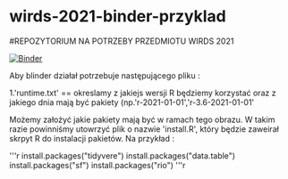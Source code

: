 # wirds-2021-binder-przyklad
#REPOZYTORIUM NA POTRZEBY PRZEDMIOTU WIRDS 2021

[![Binder](https://mybinder.org/badge_logo.svg)](https://mybinder.org/v2/gh/kameckif/wirds-2021-binder-przyklad/main?urlpath=rstudio)


Aby blinder działał potrzebuje następującego pliku :

1.'runtime.txt' == okreslamy z jakiejs wersji R będziemy korzystać oraz z jakiego dnia mają być pakiety (np.'r-2021-01-01','r-3.6-2021-01-01'

Możemy założyć jakie pakiety mają być w ramach tego obrazu. W takim razie powinniśmy utowrzyć plik o nazwie 'install.R', który będzie zaweirał skrpyt R do instalacji pakietów.
Na przykład :

'''r
install.packages("tidyvere")
install.packages("data.table")
install.packages("sf")
install.packages("rio")
'''r
